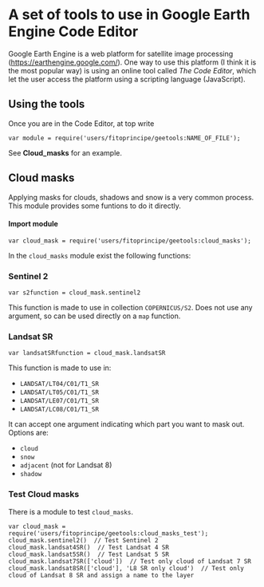 # A set of tools to use in Google Earth Engine Code Editor

Google Earth Engine is a web platform for satellite image processing 
(https://earthengine.google.com/). One way to use this platform (I think it is
the most popular way) is using an online tool called *The Code Editor*, which
let the user access the platform using a scripting language (JavaScript).

## Using the tools
Once you are in the Code Editor, at top write

    var module = require('users/fitoprincipe/geetools:NAME_OF_FILE');

See **Cloud_masks** for an example.

## Cloud masks
Applying masks for clouds, shadows and snow is a very common process. This module provides some funtions to do it directly.

#### Import module

    var cloud_mask = require('users/fitoprincipe/geetools:cloud_masks');

In the `cloud_masks` module exist the following functions:

### Sentinel 2

    var s2function = cloud_mask.sentinel2

This function is made to use in collection `COPERNICUS/S2`. 
Does not use any argument, so can be used directly on a `map`
function.

### Landsat SR

    var landsatSRfunction = cloud_mask.landsatSR

This function is made to use in:
  
- `LANDSAT/LT04/C01/T1_SR`
- `LANDSAT/LT05/C01/T1_SR`
- `LANDSAT/LE07/C01/T1_SR`
- `LANDSAT/LC08/C01/T1_SR`

It can accept one argument indicating which part you want to mask out. Options
are:

- `cloud`
- `snow`
- `adjacent` (not for Landsat 8)
- `shadow`

### Test Cloud masks

There is a module to test `cloud_masks`.

    var cloud_mask = require('users/fitoprincipe/geetools:cloud_masks_test');
    cloud_mask.sentinel2()  // Test Sentinel 2
    cloud_mask.landsat4SR()  // Test Landsat 4 SR
    cloud_mask.landsat5SR()  // Test Landsat 5 SR
    cloud_mask.landsat7SR(['cloud'])  // Test only cloud of Landsat 7 SR
    cloud_mask.landsat8SR(['cloud'], 'L8 SR only cloud')  // Test only cloud of Landsat 8 SR and assign a name to the layer
